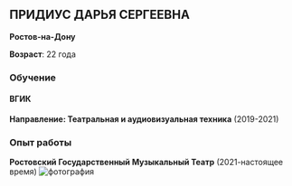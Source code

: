 ## ПРИДИУС ДАРЬЯ СЕРГЕЕВНА
**Ростов-на-Дону**

**Возраст**: 22 года
### Обучение
#### ВГИК
**Направление: Театральная и аудиовизуальная техника** (2019-2021)
### Опыт работы
**Ростовский Государственный Музыкальный Театр** (2021-настоящее время)
![фотография](drive.google.com/file/d/1ZmUY2jhssTrLBAc7Asu6nu5LtU2dsqfw/view?usp=drive_link)